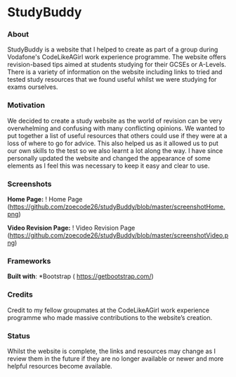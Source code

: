 # StudyBuddy
### About
StudyBuddy is a website that I helped to create as part of a group during Vodafone's CodeLikeAGirl work experience programme. The website offers revision-based tips aimed at students studying for their GCSEs or A-Levels. There is a variety of information on the website including links to tried and tested study resources that we found useful whilst we were studying for exams ourselves.

### Motivation
We decided to create a study website as the world of revision can be very overwhelming and confusing with many conflicting opinions. We wanted to put together a list of useful resources that others could use if they were at a loss of where to go for advice. This also helped us as it allowed us to put our own skills to the test so we also learnt a lot along the way. I have since personally updated the website and changed the appearance of some elements as I feel this was necessary to keep it easy and clear to use.

### Screenshots
**Home Page:**
! Home Page (https://github.com/zoecode26/studyBuddy/blob/master/screenshotHome.png)

**Video Revision Page:**
! Video Revision Page (https://github.com/zoecode26/studyBuddy/blob/master/screenshotVideo.png)

### Frameworks
**Built with**:
*Bootstrap ( https://getbootstrap.com/)

### Credits
Credit to my fellow groupmates at the CodeLikeAGirl work experience programme who made massive contributions to the website’s creation.

### Status
Whilst the website is complete, the links and resources may change as I review them in the future if they are no longer available or newer and more helpful resources become available. 




